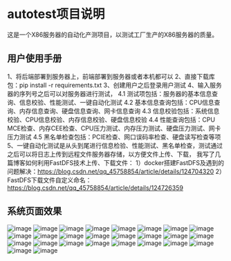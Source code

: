 # autotest项目说明
这是一个X86服务器的自动化产测项目，以测试工厂生产的X86服务器的质量。

## 用户使用手册
1、将后端部署到服务器上，前端部署到服务器或者本机都可以
2、直接下载库包：pip install -r requirements.txt
3、创建用户之后登录用户测试
4、输入服务器的序列号之后可以对服务器进行测试，
    4.1 测试项包括：服务器的基本信息查询、信息校验、性能测试、一键自动化测试
    4.2 基本信息查询包括：CPU信息查询、内存信息查询、硬盘信息查询、网卡信息查询
    4.3 信息校验包括：系统信息校验、CPU信息校验、内存信息校验、硬盘信息校验
    4.4 性能查询包括：CPU MCE检查、内存CEE检查、CPU压力测试、内存压力测试、硬盘压力测试、网卡压力测试
    4.5 黑名单检查包括：PCIE检查、网口误码率检查、硬盘读写检查等项
5、一键自动化测试是从头到尾进行信息检验、性能测试、黑名单检查，测试通过之后可以将日志上传到远程文件服务器存储，以方便文件上传、下载，
    我写了几篇博客如何利用FastDFS技术上传、下载文件：
    1）docker搭建FastDFS及遇到的问题解决：https://blog.csdn.net/qq_45758854/article/details/124704320
    2）FastDFS下载文件自定义命名：https://blog.csdn.net/qq_45758854/article/details/124726359

## 系统页面效果
![image](https://user-images.githubusercontent.com/49242954/169977723-a99ae52d-4e3d-4b6f-b4ea-ba79637809d9.png)
![image](https://user-images.githubusercontent.com/49242954/169977865-f91796e0-3ea8-413f-b28f-30e8f48f6fe2.png)
![image](https://user-images.githubusercontent.com/49242954/169977932-03c45db0-c6ff-48d1-a073-3d0f6bc652b5.png)
![image](https://user-images.githubusercontent.com/49242954/169978021-7fb52dce-d40e-4d86-a59f-d28a32e93934.png)
![image](https://user-images.githubusercontent.com/49242954/169978060-ba9c8f88-0b07-4aed-a31d-b07c30d6b12b.png)
![image](https://user-images.githubusercontent.com/49242954/169978131-bfca13a2-39b6-47c5-8f4d-ab6379b15f5e.png)
![image](https://user-images.githubusercontent.com/49242954/169978275-917068cf-95f5-4ea8-8330-53bea04526c2.png)
![image](https://user-images.githubusercontent.com/49242954/169978294-259cfca2-7138-4770-9327-b8501bdf74ae.png)
![image](https://user-images.githubusercontent.com/49242954/169978342-f7a553fe-9562-4630-8628-9003383e377e.png)
![image](https://user-images.githubusercontent.com/49242954/169978360-eddf0f64-aa02-4f40-89b4-8ea3b94594d6.png)
![image](https://user-images.githubusercontent.com/49242954/169978412-0964dfe5-9bd6-4119-b7d0-5d8ed4199e2d.png)
![image](https://user-images.githubusercontent.com/49242954/169978450-90dc02a8-149b-4f5d-a7ca-b72391113dad.png)
![image](https://user-images.githubusercontent.com/49242954/169978485-d6f521a0-a83a-45aa-913c-78c7569e59d6.png)
![image](https://user-images.githubusercontent.com/49242954/169978569-91ba3fce-f9cf-4941-9fa9-4515f3f8c28f.png)
![image](https://user-images.githubusercontent.com/49242954/169978632-b7a8ea8e-6af6-490a-8b16-41a91fe7df4f.png)
![image](https://user-images.githubusercontent.com/49242954/169978693-a50dd33c-850f-4259-9751-c59aff7ac3f4.png)
![image](https://user-images.githubusercontent.com/49242954/169979006-8da12464-8387-426c-a763-6979cf5352ea.png)
![image](https://user-images.githubusercontent.com/49242954/169979048-2e3dee07-5107-4a85-b593-a798dd23f331.png)
![image](https://user-images.githubusercontent.com/49242954/169979086-3d822ac9-7da1-4d64-ada8-0bb6bd85825a.png)
![image](https://user-images.githubusercontent.com/49242954/169979134-50476551-4591-479a-a5d6-0268f3817551.png)
![image](https://user-images.githubusercontent.com/49242954/169979196-aba0e88f-d254-437a-ae6f-8c2e46d733f6.png)
![image](https://user-images.githubusercontent.com/49242954/169979225-662d9ebc-89f0-428f-966e-6a777ef8561d.png)
![image](https://user-images.githubusercontent.com/49242954/169979593-e4dde983-0b4a-4ed4-98fa-4769d3392500.png)
![image](https://user-images.githubusercontent.com/49242954/169979627-aa3e4c96-afc9-422f-be61-e3ac2015edb5.png)
![image](https://user-images.githubusercontent.com/49242954/169979695-7161665c-9d33-48ef-b906-19cc7874ded2.png)
![image](https://user-images.githubusercontent.com/49242954/169979729-e8d291e2-da06-4ab9-84a3-be082c84dded.png)








